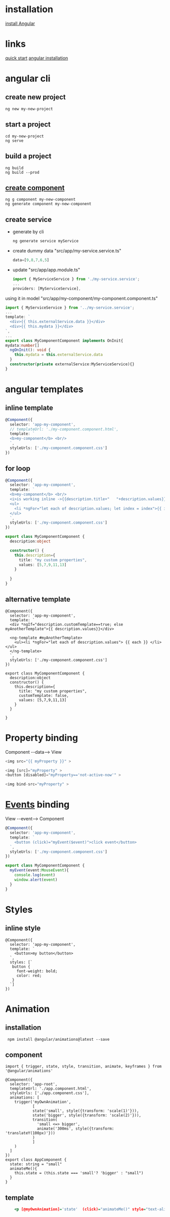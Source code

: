 # installation
[install Angular](https://cli.angular.io/)

# links
[quick start](https://github.com/angular/quickstart.git)
[angular installation](https://cli.angular.io)

# angular cli
## create new project
```
ng new my-new-project
```
## start a project
```
cd my-new-project
ng serve
```

## build a project
```
ng build
ng build --prod
```

## [create component](https://angular.io/cli/generate#class-command)
```
ng g component my-new-component
ng generate component my-new-component
```

## create service
* generate by cli
  ```bash
  ng generate service myService
  ```
* create dummy data "src/app/my-service.service.ts"
  ```typescript
  data=[9,8,7,6,5]
  ```
* update "src/app/app.module.ts"
  ```typescript
  import { MyServiceService } from './my-service.service';
  ...
  providers: [MyServiceService],
  ```
using it in model "src/app/my-component/my-component.component.ts"
  ```typescript
  import { MyServiceService } from '../my-service.service';
  ...
  template: `
    <div>{{ this.externalService.data }}</div>
    <div>{{ this.mydata }}</div>
  `,
  ...
  export class MyComponentComponent implements OnInit{
  mydata:number[]
    ngOnInit(): void {
      this.mydata = this.externalService.data
    }
    constructor(private externalService:MyServiceService){}
  }
  ```


# angular templates
## inline template
```typescript
@Component({
  selector: 'app-my-component',
  // templateUrl: './my-component.component.html',
  template: `
  <b>my-component</b> <br/>
  `,
  styleUrls: ['./my-component.component.css']
})
```

## for loop
```typescript
@Component({
  selector: 'app-my-component',
  template: `
  <b>my-component</b> <br/>
  <i>is working inline ->{{description.title+"   "+description.values}}<- </i>
  <ul>
    <li *ngFor="let each of description.values; let index = index">{{ index }} {{ each }}</li>
  </ul>
  `,
  styleUrls: ['./my-component.component.css']
})

export class MyComponentComponent {
  description:object

  constructor() { 
    this.description={
      title: "my custom properties",
      values: [5,7,9,11,13]
    }
    
  }
}

```
## alternative template
```
@Component({
  selector: 'app-my-component',
  template: `
  <div *ngIf="description.customTemplate==true; else myAnotherTemplate">{{ description.values}}</div>  

  <ng-template #myAnotherTemplate>
    <ul><li *ngFor="let each of description.values"> {{ each }} </li></ul>
  </ng-template>
  `,
  styleUrls: ['./my-component.component.css']
})

export class MyComponentComponent {
  description:object
  constructor() { 
    this.description={
      title: "my custom properties",
      customTemplate: false,
      values: [5,7,9,11,13]      
    }    
  }

}
```

# Property binding

Component --data--> View

```typescript
<img src="{{ myProperty }}" >

<img [src]="myProperty" >
<button [disabled]="myProperty=='not-active-now'" >

<img bind-src="myProperty" >
```

# [Events](https://developer.mozilla.org/en-US/docs/Web/Events) binding

View --event--> Component 

```typescript
@Component({
  selector: 'app-my-component',
  template: `
    <button (click)="myEvent($event)">click event</button>
  `,
  styleUrls: ['./my-component.component.css']
})

export class MyComponentComponent {
  myEvent(event:MouseEvent){
    console.log(event)
    window.alert(event)
  }
}
```

# Styles
## inline style
```
@Component({
  selector: 'app-my-component',
  template: `
    <button>my button</button>
  `,
  styles: [`
   button {
     font-weight: bold;
     color: red;
   }
  `]
})
```

# Animation
## installation
```
 npm install @angular/animations@latest --save
```
## component 
```
import { trigger, state, style, transition, animate, keyframes } from '@angular/animations'

@Component({
  selector: 'app-root',
  templateUrl: './app.component.html',
  styleUrls: ['./app.component.css'],
  animations: [
    trigger('myOwnAnimation',
            [
            state('small', style({transform: 'scale(1)'})),
            state('bigger', style({transform: 'scale(2)'})),
            transition(
              'small <=> bigger', 
              animate('300ms', style({transform: 'translateY(100px)'}))
            )
            ]
    )
  ]
})
export class AppComponent {
  state: string = "small"
  animateMe(){
    this.state = (this.state === 'small'? 'bigger' : "small")
  }
}

```

## template
```app.component.html
    <p [@myOwnAnimation]='state'  (click)="animateMe()" style="text-align: center"> animation</p>
```
